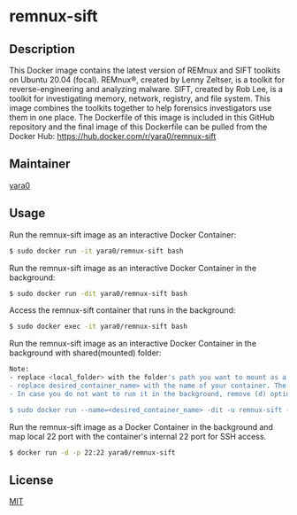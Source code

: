 # remnux-sift

## Description
This Docker image contains the latest version of REMnux and SIFT toolkits on Ubuntu 20.04 (focal).
REMnux®, created by Lenny Zeltser, is a toolkit for reverse-engineering and analyzing malware.
SIFT, created by Rob Lee, is a toolkit for investigating memory, network, registry, and file system.
This image combines the toolkits together to help forensics investigators use them in one place. The Dockerfile of this image is included in this GitHub repository and the final image of this Dockerfile can be pulled from the Docker Hub: https://hub.docker.com/r/yara0/remnux-sift

## Maintainer
[yara0](https://github.com/yara0)

## Usage

Run the remnux-sift image as an interactive Docker Container:
```bash
$ sudo docker run -it yara0/remnux-sift bash
```

Run the remnux-sift image as an interactive Docker Container in the background:
```bash
$ sudo docker run -dit yara0/remnux-sift bash
```

Access the remnux-sift container that runs in the background:
```bash
$ sudo docker exec -it yara0/remnux-sift bash
```

Run the remnux-sift image as an interactive Docker Container in the background with shared(mounted) folder:

```bash
Note: 
- replace <local_folder> with the folder's path you want to mount as a shared folder.
- replace desired_container_name> with the name of your container. The name tag is optional and you can remove it. 
- In case you do not want to run it in the background, remove (d) option

$ sudo docker run --name=<desired_container_name> -dit -u remnux-sift -v <local_folder>:/home/remnux-sift/shared yara0/remnux-sift bash
```

Run the remnux-sift image as a Docker Container in the background and map local 22 port with the container's internal 22 port for SSH access.
```bash
$ docker run -d -p 22:22 yara0/remnux-sift
```

## License
[MIT](https://choosealicense.com/licenses/mit/)

